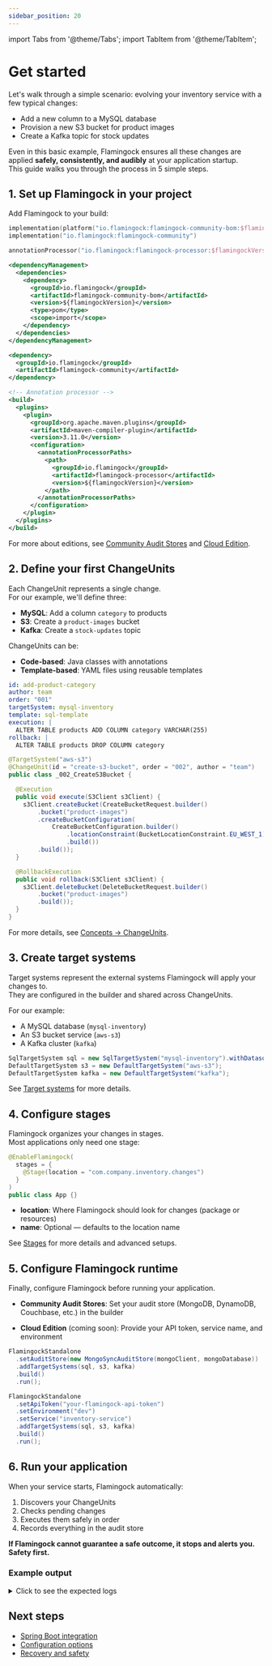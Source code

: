 ```yaml
---
sidebar_position: 20
---
```

import Tabs from '@theme/Tabs';
import TabItem from '@theme/TabItem';

# Get started

Let's walk through a simple scenario: evolving your inventory service with a few typical changes:

- Add a new column to a MySQL database  
- Provision a new S3 bucket for product images  
- Create a Kafka topic for stock updates  

Even in this basic example, Flamingock ensures all these changes are applied **safely, consistently, and audibly** at your application startup.  
This guide walks you through the process in 5 simple steps.


## 1. Set up Flamingock in your project

Add Flamingock to your build:

<Tabs groupId="gradle_maven">
  <TabItem value="gradle" label="Gradle" default>

```kotlin
implementation(platform("io.flamingock:flamingock-community-bom:$flamingockVersion"))
implementation("io.flamingock:flamingock-community")

annotationProcessor("io.flamingock:flamingock-processor:$flamingockVersion")
```

  </TabItem>
  <TabItem value="maven" label="Maven">

```xml
<dependencyManagement>
  <dependencies>
    <dependency>
      <groupId>io.flamingock</groupId>
      <artifactId>flamingock-community-bom</artifactId>
      <version>${flamingockVersion}</version>
      <type>pom</type>
      <scope>import</scope>
    </dependency>
  </dependencies>
</dependencyManagement>

<dependency>
  <groupId>io.flamingock</groupId>
  <artifactId>flamingock-community</artifactId>
</dependency>

<!-- Annotation processor -->
<build>
  <plugins>
    <plugin>
      <groupId>org.apache.maven.plugins</groupId>
      <artifactId>maven-compiler-plugin</artifactId>
      <version>3.11.0</version>
      <configuration>
        <annotationProcessorPaths>
          <path>
            <groupId>io.flamingock</groupId>
            <artifactId>flamingock-processor</artifactId>
            <version>${flamingockVersion}</version>
          </path>
        </annotationProcessorPaths>
      </configuration>
    </plugin>
  </plugins>
</build>
```

  </TabItem>
</Tabs>

For more about editions, see [Community Audit Stores](../community-audit-stores/introduction.md) and [Cloud Edition](../overview/Editions.md).


## 2. Define your first ChangeUnits

Each ChangeUnit represents a single change.  
For our example, we'll define three:

- **MySQL**: Add a column `category` to products
- **S3**: Create a `product-images` bucket  
- **Kafka**: Create a `stock-updates` topic

ChangeUnits can be:
- **Code-based**: Java classes with annotations
- **Template-based**: YAML files using reusable templates

<Tabs groupId="change">
  <TabItem value="template_based" label="Template based" default>

```yaml
id: add-product-category
author: team
order: "001"
targetSystem: mysql-inventory
template: sql-template
execution: |
  ALTER TABLE products ADD COLUMN category VARCHAR(255)
rollback: |
  ALTER TABLE products DROP COLUMN category
```

  </TabItem>
  <TabItem value="code_based" label="Code based">

```java
@TargetSystem("aws-s3")
@ChangeUnit(id = "create-s3-bucket", order = "002", author = "team")
public class _002_CreateS3Bucket {

  @Execution
  public void execute(S3Client s3Client) {
    s3Client.createBucket(CreateBucketRequest.builder()
        .bucket("product-images")
        .createBucketConfiguration(
            CreateBucketConfiguration.builder()
                .locationConstraint(BucketLocationConstraint.EU_WEST_1)
                .build())
        .build());
  }

  @RollbackExecution
  public void rollback(S3Client s3Client) {
    s3Client.deleteBucket(DeleteBucketRequest.builder()
        .bucket("product-images")
        .build());
  }
}
```

  </TabItem>
</Tabs>

For more details, see [Concepts → ChangeUnits](../overview/core-concepts.md).


## 3. Create target systems

Target systems represent the external systems Flamingock will apply your changes to.  
They are configured in the builder and shared across ChangeUnits.

For our example:
- A MySQL database (`mysql-inventory`)
- An S3 bucket service (`aws-s3`)  
- A Kafka cluster (`kafka`)

```java
SqlTargetSystem sql = new SqlTargetSystem("mysql-inventory").withDatasource(ds);
DefaultTargetSystem s3 = new DefaultTargetSystem("aws-s3");
DefaultTargetSystem kafka = new DefaultTargetSystem("kafka");
```

See [Target systems](../flamingock-library-config/target-system-configuration.md) for more details.


## 4. Configure stages

Flamingock organizes your changes in stages.  
Most applications only need one stage:

```java
@EnableFlamingock(
  stages = {
    @Stage(location = "com.company.inventory.changes")
  }
)
public class App {}
```

- **location**: Where Flamingock should look for changes (package or resources)
- **name**: Optional — defaults to the location name

See [Stages](../flamingock-library-config/setup-and-stages.md) for more details and advanced setups.


## 5. Configure Flamingock runtime

Finally, configure Flamingock before running your application.

- **Community Audit Stores**: Set your audit store (MongoDB, DynamoDB, Couchbase, etc.) in the builder

- **Cloud Edition** (coming soon): Provide your API token, service name, and environment

<Tabs groupId="edition">
  <TabItem value="community" label="Community" default>

```java
FlamingockStandalone
  .setAuditStore(new MongoSyncAuditStore(mongoClient, mongoDatabase))
  .addTargetSystems(sql, s3, kafka)
  .build()
  .run();
```

  </TabItem>
  <TabItem value="cloud" label="Cloud (coming soon)">

```java
FlamingockStandalone
  .setApiToken("your-flamingock-api-token") 
  .setEnvironment("dev")
  .setService("inventory-service")
  .addTargetSystems(sql, s3, kafka)
  .build()
  .run();
```

  </TabItem>
</Tabs>


## 6. Run your application

When your service starts, Flamingock automatically:

1. Discovers your ChangeUnits
2. Checks pending changes  
3. Executes them safely in order
4. Records everything in the audit store

**If Flamingock cannot guarantee a safe outcome, it stops and alerts you. Safety first.**

### Example output

<details>
<summary>Click to see the expected logs</summary>
<Tabs groupId="gradle_maven">
<TabItem value="gradle" label="Gradle" default>

```bash
> Task :compileJava
Note:    [Flamingock] Starting Flamingock annotation processor initialization.
Note:    [Flamingock] 'resources' parameter NOT passed. Using default 'src/main/resources'
Note:    [Flamingock] 'sources' parameter NOT passed. Searching in: '[src/main/java, src/main/kotlin, src/main/scala, src/main/groovy]'
Note:    [Flamingock] Reading flamingock setup from annotation configuration
Note:    [Flamingock] Initialization completed. Processed templated-based changes.
Note:    [Flamingock] Searching for code-based changes (Java classes annotated with @Change or legacy @ChangeUnit annotations)
Note:    [Flamingock] Reading flamingock setup from annotation configuration
Note:    [Flamingock] Finished processing annotated classes and generating metadata.
Note:    [Flamingock] Final processing round detected - skipping execution.
```

</TabItem>
<TabItem value="maven" label="Maven">

```bash
[INFO]   [Flamingock] Starting Flamingock annotation processor initialization.
[INFO]   [Flamingock] 'resources' parameter NOT passed. Using default 'src/main/resources'
[INFO]   [Flamingock] 'sources' parameter NOT passed. Searching in: '[src/main/java, src/main/kotlin, src/main/scala, src/main/groovy]'
[INFO]   [Flamingock] Reading flamingock setup from annotation configuration
[INFO]   [Flamingock] Initialization completed. Processed templated-based changes.
[INFO]   [Flamingock] Searching for code-based changes (Java classes annotated with @Change or legacy @ChangeUnit annotations)
[INFO]   [Flamingock] Reading flamingock setup from annotation configuration
[INFO]   [Flamingock] Finished processing annotated classes and generating metadata.
[INFO]   [Flamingock] Final processing round detected - skipping execution.
```

</TabItem>
</Tabs>
</details>


## Next steps

- [Spring Boot integration](../frameworks/springboot-integration/introduction.md)
- [Configuration options](../flamingock-library-config/setup-and-stages.md)
- [Recovery and safety](../recovery-and-safety/recovery-strategies.md)